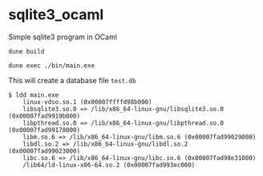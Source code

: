 # sqlite3_ocaml

Simple sqlite3 program in OCaml

```
dune build

dune exec ./bin/main.exe

```
This will create a database file `test.db`

```
$ ldd main.exe 
	linux-vdso.so.1 (0x00007ffffd98b000)
	libsqlite3.so.0 => /lib/x86_64-linux-gnu/libsqlite3.so.0 (0x00007fad9919b000)
	libpthread.so.0 => /lib/x86_64-linux-gnu/libpthread.so.0 (0x00007fad99178000)
	libm.so.6 => /lib/x86_64-linux-gnu/libm.so.6 (0x00007fad99029000)
	libdl.so.2 => /lib/x86_64-linux-gnu/libdl.so.2 (0x00007fad99023000)
	libc.so.6 => /lib/x86_64-linux-gnu/libc.so.6 (0x00007fad98e31000)
	/lib64/ld-linux-x86-64.so.2 (0x00007fad993ec000)

```
